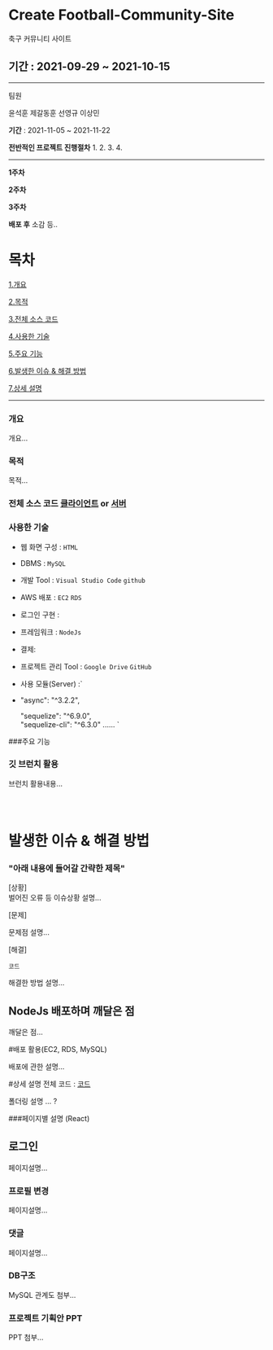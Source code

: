 
# Create Football-Community-Site
축구 커뮤니티 사이트 







## 기간 : 2021-09-29 ~ 2021-10-15






---   

팀원

윤석훈
제갈동훈
선영규
이상민

**기간** :  2021-11-05 ~ 2021-11-22

**전반적인 프로젝트 진행절차**
1. 
2. 
3. 
4. 

---------------------------------------------------------------------------------------------------------------------------------------

**1주차** 


**2주차** 


**3주차**


**배포 후**
소감 등..







# 목차
[1.개요](#개요)

[2.목적](#목적)

[3.전체 소스 코드](#전체-소스-코드-click)

[4.사용한 기술](#사용한-기술)

[5.주요 기능](#주요-기능)

[6.발생한 이슈 & 해결 방법](#발생한-이슈--해결-방법)

[7.상세 설명](#상세-설명)



***

### 개요

개요...



### 목적

목적...
   

### 전체 소스 코드 [클라이언트](https://github.com/pl2hteam/pl2hproject/tree/main/client)  or [서버](https://github.com/pl2hteam/pl2hproject/tree/main/server)


### 사용한 기술





- 웹 화면 구성 : `HTML` 
- DBMS : `MySQL`
- 개발 Tool : `Visual Studio Code` `github`
- AWS 배포 : `EC2` `RDS`
- 로그인 구현 :  
- 프레임워크 : `NodeJs` 
- 결제: 
- 프로젝트 관리 Tool : `Google Drive` `GitHub` 

-  사용 모듈(Server) :`  
  - "async": "^3.2.2",      

    "sequelize": "^6.9.0",      
    "sequelize-cli": "^6.3.0"  ......
    ` 

###주요 기능





### 깃 브런치 활용

브런치 활용내용...

```

  

```

# 발생한 이슈 & 해결 방법

### "아래 내용에 들어갈 간략한 제목"

[상황]  
벌어진 오류 등 이슈상황 설명...

[문제] 

문제점 설명...

[해결]  
```
코드
```
해결한 방법 설명...





## NodeJs 배포하며 깨달은 점 

깨달은 점...







#배포 활용(EC2, RDS, MySQL) 

배포에 관한 설명...




#상세 설명
전체 코드 : [코드](https://github.com/imysh578/SoccerKick)

폴더링 설명 ... ?



###페이지별  설명 (React)   


## 로그인
페이지설명...

 
### 프로필 변경
페이지설명...



### 댓글
페이지설명...
 

### DB구조 
MySQL 관계도 첨부...






### 프로젝트 기획안 PPT
PPT 첨부...


